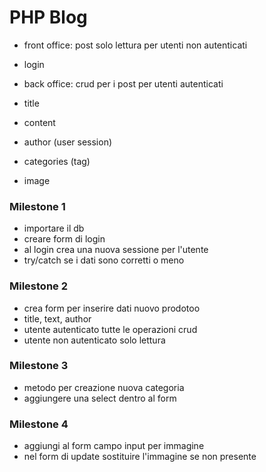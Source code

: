 PHP Blog
===

- front office: post solo lettura per utenti non autenticati
- login
- back office: crud per i post per utenti autenticati

- title
- content
- author (user session)
- categories (tag)
- image

### Milestone 1
- importare il db
- creare form di login
- al login crea una nuova sessione per l'utente
- try/catch se i dati sono corretti o meno

### Milestone 2
- crea form per inserire dati nuovo prodotoo
- title, text, author
- utente autenticato tutte le operazioni crud
- utente non autenticato solo lettura 

### Milestone 3
- metodo per creazione nuova categoria
- aggiungere una select dentro al form

### Milestone 4
- aggiungi al form campo input per immagine
- nel form di update sostituire l'immagine se non presente
